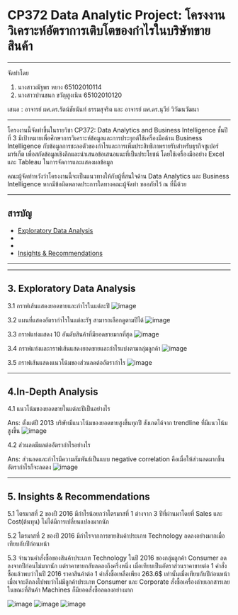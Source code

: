 # CP372 Data Analytic Project: โครงงานวิเคราะห์อัตราการเติบโตของกำไรในบริษัทขายสินค้า

---

จัดทำโดย
1. นางสาวณัฐพร หยาง 65102010114
2. นางสาวปานชนก ขวัญสูงเนิน 65102010120

เสนอ : อาจารย์ ผศ.ดร.รัตน์ชัยนันท์ ธรรมสุจริต และ อาจารย์ ผศ.ดร.นุวีย์ วิวัฒนวัฒนา

---

โครงงานนี้จัดทำขึ้นในรายวิชา CP372: Data Analytics and Business Intelligence ชั้นปีที่ 3 มีเป้าหมายเพื่อศึกษาการวิเคราะห์ข้อมูลและการประยุกต์ใช้เครื่องมือด้าน Business Intelligence กับข้อมูลการชะลอตัวของกำไรและการเพิ่มประสิทธิภาพรายรับสำหรับธุรกิจซูเปอร์มาร์เก็ต เพื่อสกัดข้อมูลเชิงลึกและนำเสนอข้อเสนอแนะที่เป็นประโยชน์ โดยใช้เครื่องมืออย่าง Excel และ Tableau ในการจัดการและแสดงผลข้อมูล 

คณะผู้จัดทำหวังว่าโครงงานนี้จะเป็นแนวทางให้กับผู้ที่สนใจด้าน Data Analytics และ Business Intelligence หากมีข้อผิดพลาดประการใดทางคณะผู้จัดทำ ขออภัยไว้ ณ ที่นี้ด้วย

---

## สารบัญ
  - [Exploratory Data Analysis](#3.-Exploratory-Data-Analysis)
  - []()
  - []()
  - [Insights & Recommendations](#5.-Insights-&-Recommendations)

---

---

## 3. Exploratory Data Analysis

3.1 กราฟเส้นแสดงยอดขายและกำไรในแต่ละปี
![image](https://github.com/user-attachments/assets/94ae816e-a5fa-4b3f-a9b3-aebf956392b9)

3.2 แผนที่แสดงอัตรากำไรในแต่ละรัฐ สามารถเลือกดูตามปีได้
![image](https://github.com/user-attachments/assets/6e3119d7-dccc-4fa1-a907-198c8f21c99e)

3.3 กราฟแท่งแสดง 10 อันดับสินค้าที่มียอดขายมากที่สุด
![image](https://github.com/user-attachments/assets/a9bcf986-b116-400e-af18-a18dcb11d385)

3.4 กราฟแท่งและกราฟเส้นแสดงยอดขายและกำไรแบ่งตามกลุ่มลูกค้า
![image](https://github.com/user-attachments/assets/2f545920-694a-4b8d-8300-b7a57d2ecba4)

3.5 กราฟเส้นแสดงแนวโน้มของส่วนลดต่ออัตรากำไร
![image](https://github.com/user-attachments/assets/e933219d-1a3f-4e0e-9067-58347f0f5917)

---

## 4.In-Depth Analysis

4.1 แนวโน้มของยอดขายในแต่ละปีเป็นอย่างไร

Ans: ตั้งแต่ปี 2013 บริษัทมีแนวโน้มของยอดขายสูงขึ้นทุกปี สังเกตได้จาก trendline ที่มีแนวโน้มสูงขึ้น
![image](https://github.com/user-attachments/assets/ba368965-903d-4cb4-89a5-ea4d7a7abdc4)

4.2 ส่วนลดมีผลต่ออัตรากำไรอย่างไร

Ans: ส่วนลดและกำไรมีความสัมพันธ์เป็นแบบ negative correlation คือเมื่อให้ส่วนลดมากขึ้น อัตรากำไรก็จะลดลง
![image](https://github.com/user-attachments/assets/8c2e865c-684d-49c5-afbe-5ab2fe54567f)

--- 

## 5. Insights & Recommendations

5.1 ไตรมาสที่ 2 ของปี 2016 มีกำไรน้อยกว่าไตรมาสที่ 1 ต่างจาก 3 ปีที่ผ่านมาโดยที่ Sales และ Cost(ต้นทุน) ไม่ได้มีการเปลี่ยนแปลงมากนัก

5.2 ไตรมาสที่ 2 ของปี 2016 มีกำไรจากการขายสินค้าประเภท Technology ลดลงอย่างมากเมื่อเทียบกับปีก่อนหน้า

5.3 จำนวนคำสั่งซื้อของสินค้าประเภท Technology ในปี 2016 ของกลุ่มลูกค้า Consumer ลดลงจากปีก่อนไม่มากนัก แต่ราคาขายกลับลดลงถึงครึ่งหนึ่ง เมื่อเทียบเป็นอัตราส่วนราคาขายต่อ 1 คำสั่งซื้อแล้วพบว่าในปี 2016 ราคาสินค้าต่อ 1 คำสั่งซื้อเหลือเพียง 263.6$ เท่านั้นเมื่อเทียบกับปีก่อนหน้า เมื่อเจาะลึกลงไปพบว่าไม่มีลูกค้าประเภท Consumer และ Corporate สั่งซื้อเครื่องถ่ายเอกสารเลย ในขณะที่สินค้า Machines ก็มียอดสั่งซื้อลดลงอย่างมาก

![image](https://github.com/user-attachments/assets/35bc2eaf-0986-457a-8729-c4c4502c64be)
![image](https://github.com/user-attachments/assets/4b7d6410-8d17-4f77-b9ec-eb5b9b7d254a)
![image](https://github.com/user-attachments/assets/27880f78-a6b5-45ad-981e-b3e398fbfbaa)











